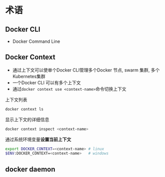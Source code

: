 # 术语

## Docker CLI

- Docker Command Line

## Docker Context

- 通过上下文可以使单个Docker CLI管理多个Docker 节点, swarm 集群, 多个 Kubernetes集群
- 一个Docker CLI 可以有多个上下文
- 通过`docker context use <context-name>`命令切换上下文

上下文列表

```bash
docker context ls
```

显示上下文的详细信息

```bash
docker context inspect <context-name>
```

通过系统环境变量**设置当前上下文**

```bash
export DOCKER_CONTEXT=<context-name> # linux
$ENV:DOCKER_CONTEXT=<context-name>   # windows
```

## docker daemon

